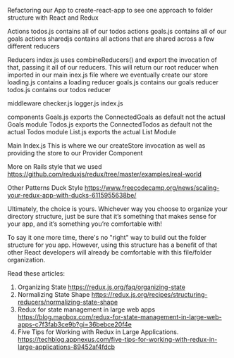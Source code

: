 Refactoring our App to create-react-app to see one approach to folder structure with React and Redux

Actions
todos.js contains all of our todos actions
goals.js contains all of our goals actions
sharedjs contains all actions that are shared across a few different reducers


Reducers
index.js uses combineReducers() and export the invocation of that, passing it all of our reducers. This will return our root reducer when imported in our main inex.js file where we eventually create our store
loading.js contains a loading reducer
goals.js contains our goals reducer
todos.js contains our todos reducer

middleware
checker.js
logger.js
index.js

components
Goals.js exports the ConnectedGoals as default not the actual Goals module
Todos.js exports the ConnectedTodos as default not the actual Todos module
List.js exports the actual List Module

Main Index.js
This is where we our createStore invocation as well as providing the store to our Provider Component 

More on Rails style that we used
https://github.com/reduxjs/redux/tree/master/examples/real-world


Other Patterns
Duck Style https://www.freecodecamp.org/news/scaling-your-redux-app-with-ducks-6115955638be/

Ultimately, the choice is yours. Whichever way you choose to organize your directory structure, just be sure that it’s something that makes sense for your app, and it’s something you’re comfortable with!

To say it one more time, there's no "right" way to build out the folder structure for you app. However, using this structure has a benefit of that other React developers will already be comfortable with this file/folder organization.


Read these articles: 
1. Organizing State  https://redux.js.org/faq/organizing-state
2. Normalizing State Shape  https://redux.js.org/recipes/structuring-reducers/normalizing-state-shape
3. Redux for state management in large web apps  https://blog.mapbox.com/redux-for-state-management-in-large-web-apps-c7f3fab3ce9b?gi=36bebce20f4e
4. Five Tips for Working with Redux in Large Applications.  https://techblog.appnexus.com/five-tips-for-working-with-redux-in-large-applications-89452af4fdcb